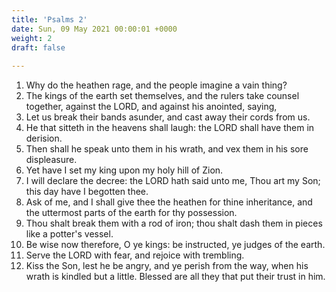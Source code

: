```yaml
---
title: 'Psalms 2'
date: Sun, 09 May 2021 00:00:01 +0000
weight: 2
draft: false
  
---
```


1. Why do the heathen rage, and the people imagine a vain thing?
2. The kings of the earth set themselves, and the rulers take counsel together, against the LORD, and against his anointed, saying,
3. Let us break their bands asunder, and cast away their cords from us.
4. He that sitteth in the heavens shall laugh: the LORD shall have them in derision.
5. Then shall he speak unto them in his wrath, and vex them in his sore displeasure.
6. Yet have I set my king upon my holy hill of Zion.
7. I will declare the decree: the LORD hath said unto me, Thou art my Son; this day have I begotten thee.
8. Ask of me, and I shall give thee the heathen for thine inheritance, and the uttermost parts of the earth for thy possession.
9. Thou shalt break them with a rod of iron; thou shalt dash them in pieces like a potter's vessel.
10. Be wise now therefore, O ye kings: be instructed, ye judges of the earth.
11. Serve the LORD with fear, and rejoice with trembling.
12. Kiss the Son, lest he be angry, and ye perish from the way, when his wrath is kindled but a little. Blessed are all they that put their trust in him.
